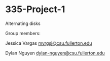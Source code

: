 # 335-Project-1
Alternating disks

Group members:

Jessica Vargas mvrgsj@csu.fullerton.edu

Dylan Nguyen dylan-nguyen@csu.fullerton.edu
